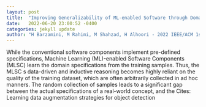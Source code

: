 ```yaml
---
layout: post
title:  "Improving Generalizability of ML-enabled Software through Domain Specification"
date:   2022-06-20 23:00:52 -0400
categories: jekyll update
author: "H Barzamini, M Rahimi, M Shahzad, H Alhoori - 2022 IEEE/ACM 1st International , 2022"
---
```

While the conventional software components implement pre-defined specifications, Machine Learning (ML)-enabled Software Components (MLSC) learn the domain specifications from the training samples. Thus, the MLSC s data-driven and inductive reasoning becomes highly reliant on the quality of the training dataset, which are often arbitrarily collected in ad hoc manners. The random collection of samples leads to a significant gap between the actual specifications of a real-world concept, and the 
Cites: Learning data augmentation strategies for object detection